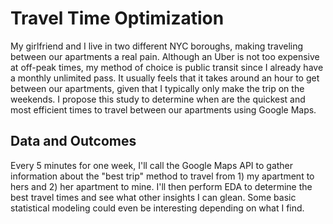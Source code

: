 # Travel Time Optimization

My girlfriend and I live in two different NYC boroughs, making traveling between
our apartments a real pain. Although an Uber is not too expensive at off-peak times,
my method of choice is public transit since I already have a monthly unlimited pass.
It usually feels that it takes around an hour to get between our apartments, given
that I typically only make the trip on the weekends. I propose this study to determine
when are the quickest and most efficient times to travel between our apartments
using Google Maps.

## Data and Outcomes

Every 5 minutes for one week, I'll call the Google Maps API to gather information
about the "best trip" method to travel from 1) my apartment to hers and 2) her
apartment to mine. I'll then perform EDA to determine the best travel times and
see what other insights I can glean. Some basic statistical modeling could even
be interesting depending on what I find.
